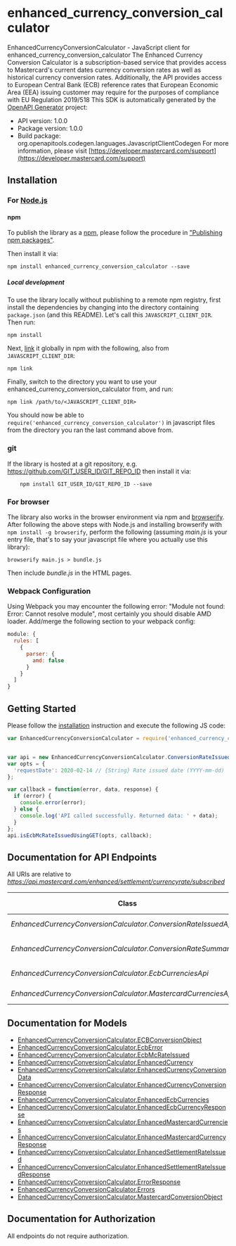 # enhanced_currency_conversion_calculator

EnhancedCurrencyConversionCalculator - JavaScript client for enhanced_currency_conversion_calculator
The Enhanced Currency Conversion Calculator is a subscription-based service that provides access to Mastercard's current dates currency conversion rates as well as historical currency conversion rates. Additionally, the API provides access to European Central Bank (ECB) reference rates that European Economic Area (EEA) issuing customer may require for the purposes of compliance with EU Regulation 2019/518
This SDK is automatically generated by the [OpenAPI Generator](https://openapi-generator.tech) project:

- API version: 1.0.0
- Package version: 1.0.0
- Build package: org.openapitools.codegen.languages.JavascriptClientCodegen
For more information, please visit [https://developer.mastercard.com/support](https://developer.mastercard.com/support)

## Installation

### For [Node.js](https://nodejs.org/)

#### npm

To publish the library as a [npm](https://www.npmjs.com/), please follow the procedure in ["Publishing npm packages"](https://docs.npmjs.com/getting-started/publishing-npm-packages).

Then install it via:

```shell
npm install enhanced_currency_conversion_calculator --save
```

##### Local development

To use the library locally without publishing to a remote npm registry, first install the dependencies by changing into the directory containing `package.json` (and this README). Let's call this `JAVASCRIPT_CLIENT_DIR`. Then run:

```shell
npm install
```

Next, [link](https://docs.npmjs.com/cli/link) it globally in npm with the following, also from `JAVASCRIPT_CLIENT_DIR`:

```shell
npm link
```

Finally, switch to the directory you want to use your enhanced_currency_conversion_calculator from, and run:

```shell
npm link /path/to/<JAVASCRIPT_CLIENT_DIR>
```

You should now be able to `require('enhanced_currency_conversion_calculator')` in javascript files from the directory you ran the last command above from.

### git

If the library is hosted at a git repository, e.g. https://github.com/GIT_USER_ID/GIT_REPO_ID
then install it via:

```shell
    npm install GIT_USER_ID/GIT_REPO_ID --save
```

### For browser

The library also works in the browser environment via npm and [browserify](http://browserify.org/). After following the above steps with Node.js and installing browserify with `npm install -g browserify`, perform the following (assuming *main.js* is your entry file, that's to say your javascript file where you actually use this library):

```shell
browserify main.js > bundle.js
```

Then include *bundle.js* in the HTML pages.

### Webpack Configuration

Using Webpack you may encounter the following error: "Module not found: Error:
Cannot resolve module", most certainly you should disable AMD loader. Add/merge
the following section to your webpack config:

```javascript
module: {
  rules: [
    {
      parser: {
        amd: false
      }
    }
  ]
}
```

## Getting Started

Please follow the [installation](#installation) instruction and execute the following JS code:

```javascript
var EnhancedCurrencyConversionCalculator = require('enhanced_currency_conversion_calculator');


var api = new EnhancedCurrencyConversionCalculator.ConversionRateIssuedApi()
var opts = {
  'requestDate': 2020-02-14 // {String} Rate issued date (YYYY-mm-dd)
};

var callback = function(error, data, response) {
  if (error) {
    console.error(error);
  } else {
    console.log('API called successfully. Returned data: ' + data);
  }
};
api.isEcbMcRateIssuedUsingGET(opts, callback);

```

## Documentation for API Endpoints

All URIs are relative to *https://api.mastercard.com/enhanced/settlement/currencyrate/subscribed*

Class | Method | HTTP request | Description
------------ | ------------- | ------------- | -------------
*EnhancedCurrencyConversionCalculator.ConversionRateIssuedApi* | [**isEcbMcRateIssuedUsingGET**](docs/ConversionRateIssuedApi.md#isEcbMcRateIssuedUsingGET) | **GET** /rate-statuses | isEcbMcRateIssued
*EnhancedCurrencyConversionCalculator.ConversionRateSummaryApi* | [**getEnhancedConversionDetailsUsingGET**](docs/ConversionRateSummaryApi.md#getEnhancedConversionDetailsUsingGET) | **GET** /summary-rates | getEnhancedConversionDetails
*EnhancedCurrencyConversionCalculator.EcbCurrenciesApi* | [**getEcbCurrenciesListUsingGET**](docs/EcbCurrenciesApi.md#getEcbCurrenciesListUsingGET) | **GET** /ecb-currencies | getEcbCurrenciesList
*EnhancedCurrencyConversionCalculator.MastercardCurrenciesApi* | [**getEnhancedMCCurrencyDataUsingGET**](docs/MastercardCurrenciesApi.md#getEnhancedMCCurrencyDataUsingGET) | **GET** /mc-currencies | getEnhancedMCCurrencyData


## Documentation for Models

 - [EnhancedCurrencyConversionCalculator.ECBConversionObject](docs/ECBConversionObject.md)
 - [EnhancedCurrencyConversionCalculator.EcbError](docs/EcbError.md)
 - [EnhancedCurrencyConversionCalculator.EcbMcRateIssued](docs/EcbMcRateIssued.md)
 - [EnhancedCurrencyConversionCalculator.EnhancedCurrency](docs/EnhancedCurrency.md)
 - [EnhancedCurrencyConversionCalculator.EnhancedCurrencyConversionData](docs/EnhancedCurrencyConversionData.md)
 - [EnhancedCurrencyConversionCalculator.EnhancedCurrencyConversionResponse](docs/EnhancedCurrencyConversionResponse.md)
 - [EnhancedCurrencyConversionCalculator.EnhancedEcbCurrencies](docs/EnhancedEcbCurrencies.md)
 - [EnhancedCurrencyConversionCalculator.EnhancedEcbCurrencyResponse](docs/EnhancedEcbCurrencyResponse.md)
 - [EnhancedCurrencyConversionCalculator.EnhancedMastercardCurrencies](docs/EnhancedMastercardCurrencies.md)
 - [EnhancedCurrencyConversionCalculator.EnhancedMastercardCurrencyResponse](docs/EnhancedMastercardCurrencyResponse.md)
 - [EnhancedCurrencyConversionCalculator.EnhancedSettlementRateIssued](docs/EnhancedSettlementRateIssued.md)
 - [EnhancedCurrencyConversionCalculator.EnhancedSettlementRateIssuedResponse](docs/EnhancedSettlementRateIssuedResponse.md)
 - [EnhancedCurrencyConversionCalculator.ErrorResponse](docs/ErrorResponse.md)
 - [EnhancedCurrencyConversionCalculator.Errors](docs/Errors.md)
 - [EnhancedCurrencyConversionCalculator.MastercardConversionObject](docs/MastercardConversionObject.md)


## Documentation for Authorization

All endpoints do not require authorization.
